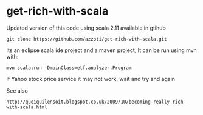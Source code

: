 get-rich-with-scala
===================
Updated version of this  code using scala 2.11 available in gtihub

    git clone https://github.com/azzoti/get-rich-with-scala.git

Its an eclipse scala ide project and a maven project, It can be run using mvn with:

    mvn scala:run -DmainClass=etf.analyzer.Program
    
If Yahoo stock price service it may not work, wait and try and again

See also
 
    http://quoiquilensoit.blogspot.co.uk/2009/10/becoming-really-rich-with-scala.html      